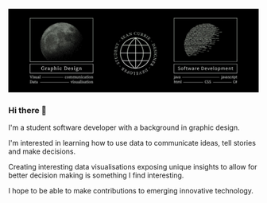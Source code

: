 [![Header](https://github.com/seanjamescurrie/seanjamescurrie/blob/main/Header-2.jpg "Header")](https://www.seancurrie.com/)


### Hi there 👋

I'm a student software developer with a background in graphic design.

I'm interested in learning how to use data to communicate ideas, tell stories and make decisions.

Creating interesting data visualisations exposing unique insights to allow for better decision making is something I find interesting.

I hope to be able to make contributions to emerging innovative technology.

<!--
**seanjamescurrie/seanjamescurrie** is a ✨ _special_ ✨ repository because its `README.md` (this file) appears on your GitHub profile.

Here are some ideas to get you started:

- 🔭 I’m currently working on ...
- 🌱 I’m currently learning ...
- 👯 I’m looking to collaborate on ...
- 🤔 I’m looking for help with ...
- 💬 Ask me about ...
- 📫 How to reach me: ...
- 😄 Pronouns: ...
- ⚡ Fun fact: ...
-->
